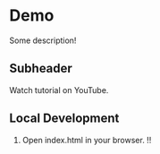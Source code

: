 # Demo

Some description!

## Subheader

Watch tutorial on YouTube.

## Local Development

1. Open index.html in your browser. !!

